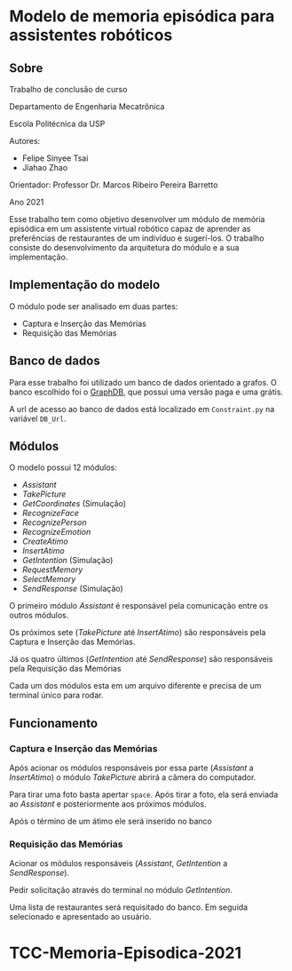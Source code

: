 # Modelo de memoria episódica para assistentes robóticos

## Sobre

Trabalho de conclusão de curso 

Departamento de Engenharia Mecatrônica

Escola Politécnica da USP

Autores:
- Felipe Sinyee Tsai
- Jiahao Zhao

Orientador: Professor Dr. Marcos Ribeiro Pereira Barretto

Ano 2021

Esse trabalho tem como objetivo desenvolver um módulo de memória episódica em um assistente virtual robótico capaz de aprender as preferências de restaurantes de um indivíduo e sugerí-los. O trabalho consiste do desenvolvimento da arquitetura do módulo e a sua implementação.


## Implementação do modelo

O módulo pode ser analisado em duas partes:
- Captura e Inserção das Memórias
- Requisição das Memórias

## Banco de dados

Para esse trabalho foi utilizado um banco de dados orientado a grafos. O banco escolhido foi o [GraphDB](https://graphdb.ontotext.com/documentation/free/), que possui uma versão paga e uma grátis.

A url de acesso ao banco de dados está localizado em `Constraint.py` na variável `DB_Url`. 



## Módulos

O modelo possui 12 módulos:
- *Assistant*
- *TakePicture*
- *GetCoordinates* (Simulação)
- *RecognizeFace*
- *RecognizePerson*
- *RecognizeEmotion*
- *CreateAtimo*
- *InsertAtimo*
- *GetIntention* (Simulação)
- *RequestMemory* 
- *SelectMemory* 
- *SendResponse* (Simulação)

O primeiro módulo *Assistant* é responsável pela comunicação entre os outros módulos.

Os próximos sete (*TakePicture* até *InsertAtimo*) são responsáveis pela Captura e Inserção das Memórias.

Já os quatro últimos (*GetIntention* até *SendResponse*) são responsáveis pela Requisição das Memórias

Cada um dos módulos esta em um arquivo diferente e precisa de um terminal único para rodar.


## Funcionamento

### Captura e Inserção das Memórias

Após acionar os módulos responsáveis por essa parte (*Assistant* a *InsertAtimo*) o módulo *TakePicture* abrirá a câmera do computador.

Para tirar uma foto basta apertar `space`. Após tirar a foto, ela será enviada ao *Assistant* e posteriormente aos próximos módulos.

Após o término de um átimo ele será inserido no banco

### Requisição das Memórias

Acionar os módulos responsáveis (*Assistant*, *GetIntention* a *SendResponse*).

Pedir solicitação através do terminal no módulo *GetIntention*. 

Uma lista de restaurantes será requisitado do banco. Em seguida selecionado e apresentado ao usuário.

# TCC-Memoria-Episodica-2021

